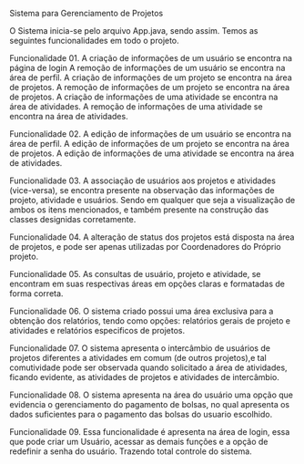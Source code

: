 Sistema para Gerenciamento de Projetos

  O Sistema inicia-se pelo arquivo App.java, sendo assim. Temos as seguintes funcionalidades em todo o projeto.

Funcionalidade 01.
  A criação de informações de um usuário se encontra na página de login
  A remoção de informações de um usuário se encontra na área de perfil.
  A criação de informações de um projeto se encontra na área de projetos.
  A remoção de informações de um projeto se encontra na área de projetos.
  A criação de informações de uma atividade se encontra na área de atividades.
  A remoção de informações de uma atividade se encontra na área de atividades.
  
Funcionalidade 02.
  A edição de informações de um usuário se encontra na área de perfil.
  A edição de informações de um projeto se encontra na área de projetos.
  A edição de informações de uma atividade se encontra na área de atividades.
  
Funcionalidade 03.
  A associação de usuários aos projetos e atividades (vice-versa), se encontra presente na observação das informações de projeto, atividade e usuários. Sendo em qualquer que seja a visualização de ambos os itens mencionados, e também presente na construção das classes designidas corretamente.

Funcionalidade 04.
  A alteração de status dos projetos está disposta na área de projetos, e pode ser apenas utilizadas por Coordenadores do Próprio projeto.
  
Funcionalidade 05.
  As consultas de usuário, projeto e atividade, se encontram em suas respectivas áreas em opções claras e formatadas de forma correta.
  
Funcionalidade 06.
  O sistema criado possui uma área exclusiva para a obtenção dos relatórios, tendo como opções: relatórios gerais de projeto e atividades e relatórios especificos de projetos.

Funcionalidade 07.
  O sistema apresenta o intercâmbio de usuários de projetos diferentes a atividades em comum (de outros projetos),e tal comutividade pode ser observada quando solicitado a área de atividades, ficando evidente, as atividades de projetos e atividades de intercâmbio.

Funcionalidade 08.
  O sistema apresenta na área do usuário uma opção que evidencia o gerenciamento do pagamento de bolsas, no qual apresenta os dados suficientes para o pagamento das bolsas do usuario escolhido.
  
Funcionalidade 09.
  Essa funcionalidade é apresenta na área de login, essa que pode criar um Usuário, acessar as demais funções e a opção de redefinir a senha do usuário. Trazendo total controle do sistema.
  
  
  
  
  
  
  
  
  
  
  
  
  
  
  
